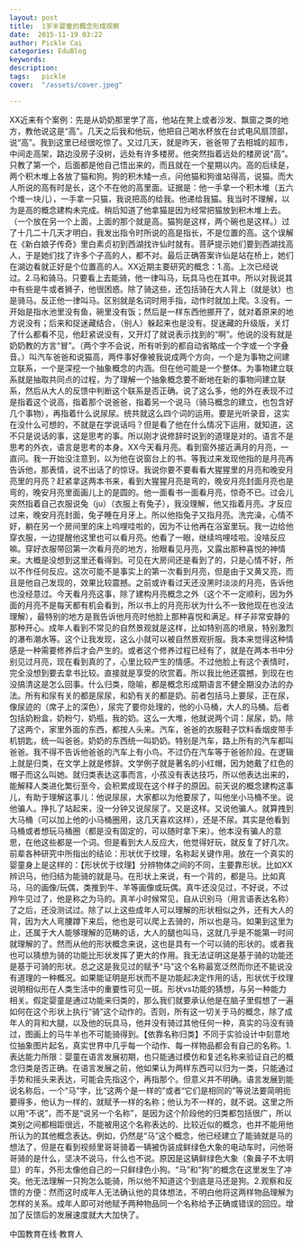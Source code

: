 ```yaml
---
layout: post  
title:  1岁半婴童的概念形成观察  
date:  2015-11-19 03:22  
author: Pickle Cai  
categories: EduBlog  
keywords: 
description:   
tags:	pickle   
cover:  "/assets/cover.jpeg"  

---  
```

    
XX近来有个案例：先是从奶奶那里学了高，他站在凳上或者沙发、飘窗之类的地方，教他说这是“高”。几天之后我和他玩，他把自己喝水杯放在台式电风扇顶部，说“高”。我到这里已经很吃惊了。又过几天，就是昨天，爸爸带了去相城的超市，中间走高架，路边没房子没树，远处有许多楼房。他突然指着远处的楼房说“高”。只教了第一个，后面都是他自己悟出来的，而且就在一个星期以内。高的后续是，两个积木堆上各放了猫和狗。狗的积木矮一点，问他猫和狗谁站得高，说猫。而大人所说的高有时是长，这个不在他的高里面。证据是：他一手拿一个积木堆（五六个堆一块儿），一手拿一只猫，我说把高的给我。他递给我猫。我当时不理解，以为是高的概念建构未完成。稍后知道了他拿猫是因为经常把猫放到积木堆上去。（一个放在另一个上面，上面的那个就是高。猫狗是这样，两个碗也是这样。）过了十几二十几天才明白，我发出指令时所说的高是指长，不是位置的高。这个误解在《新白娘子传奇》里白素贞初到西湖找许仙时就有。菩萨提示她们要到西湖找高人，于是她们找了许多个子高的人，都不对。最后正确答案许仙是站在桥上，她们在湖边看就正好是个位置高的人。XX近期主要研究的概念：1.高。上次已经说过。2.马和骑马。只要看上去能骑，他一律叫马，玩具马也在其中。所以对我说其中有些是牛或者狮子，他很困惑。除了骑这些，还包括骑在大人背上（就是驮）也是骑马。反正他一律叫马。区别就是名词时用手指，动作时就加上爬。3.没有。一开始是指水池里没有鱼，碗里没有饭；然后是一样东西他挪开了，就对着原来的地方说没有；后来和捉迷藏结合，（别人）躲起来也是没有。捉迷藏的升级版，关灯了什么都看不见，他赶紧说没有，又开灯了就说表示找到的“啊”。他说的没有就是奶奶教的方言“冒”。（两个字不会说，所有听到的都自动省略成一个字或一个字叠音。）叫汽车爸爸和说猫高，两件事好像被我说成两个方向，一个是为事物之间建立联系，一个是深挖一个抽象概念的内涵。但在他可能是一个整体。为事物建立联系就是抽取共同点的过程，为了理解一个抽象概念要不断地在新的事物间建立联系，然后从大人的反馈中判断这个联系是否正确。说了这么多，他的外在表现不过是指着这个说高，指着那个说爸爸，指着另一个说马（骑马概念的建立，也包含好几个事物），再指着什么说尿尿。统共就这么四个词的运用。要是光听录音，这实在没什么可想的，不就是在学说话吗？但是看了他在什么情况下运用，就知道，这不只是说话的事，这是思考的事。所以刚才说修辞时说到的道理是对的。语言不是思考的外衣，语言是思考的本身。XX今天看月亮。看到窗外接近满月的月亮，一直问。我一开始没注意到，以为他在说窗台上的书。等我过来发现他指的是月亮再告诉他，那表情，说不出话了的惊讶。我说你要不要看看大猩猩里的月亮和晚安月亮里的月亮？赶紧拿这两本书来，看到大猩猩月亮是弯的，晚安月亮封面月亮也是弯的，晚安月亮里面画儿上的是圆的。他一面看书一面看月亮，惊奇不已。过会儿突然指着自己衣服说兔（ju）（衣服上有兔子），我没理解，他又指着月亮。才反应过来，晚安月亮封面，兔子睡在月牙上。所以他指兔子又指月亮。洗完澡，心情不好，躺在另一个房间里的床上呜哩哇啦的，因为不让他再在浴室里玩。我一边给他穿衣服，一边提醒他这里也可以看月亮。他看了一眼，继续呜哩哇啦。没啥反应嘛。穿好衣服带回第一次看月亮的地方，抬眼看见月亮，又露出那种喜悦的神情来。大概是没想到这里还看得到。可见在大房间还是看到了的，只是心情不好，所以不作任何反应。这次可能不是事实上的第一次看到月亮，但是由于又黄又亮，而且是他自己发现的，效果比较震撼。之前或许看过天还没黑时淡淡的月亮，告诉他也没经意过。今天看月亮这事，除了建构月亮概念之外（这个不一定顺利，因为外面的月亮不是每天都有机会看到，所以书上的月亮形状为什么不一致他现在也没法理解），最特别的地方是我告诉他月亮时他脸上那种喜悦和满足。样子非常安静的那种开心。成年人看到不常见的自然景观就是这样，比如特别高的喷泉，特别激烈的瀑布潮水等。这个让我发现，这么小就可以被自然景观折服。我本来觉得这种情感是一种需要修养后才会产生的。或者这个修养过程已经有了，就是在两本书中分别见过月亮，现在看到真的了，心里比较产生的情感。不过他脸上有这个表情时，完全没想到要去拿书比较。直接就是享受的欣赏着。所以我比他还震撼，到现在也没搞清这是怎么回事。什么归类，隐喻，都是概念形成期语言不健全期没办法的办法。所有和尿有关的都是尿尿，和奶有关的都是奶。前者包括马上要尿，正在尿，像尿迹的（席子上的深色），尿完了要你处理的，他的小马桶，大人的马桶。后者包括奶粉盒，奶粉勺，奶瓶，我的奶。这么一大堆，他就说两个词：尿尿，奶。除了这两个，家里外面的东西，都按人头来。汽车，爸爸的衣服鞋子饮料香烟皮带手机钥匙，统一叫爸爸。奶奶的东西统一叫奶奶。特别是汽车，路上所有的汽车都叫爸爸。我不得不告诉他爸爸的汽车上有小鸟。不过仍在汽车等于爸爸阶段。在逻辑上就是归类，在文学上就是修辞。文学例子就是著名的小红帽，因为她戴了红色的帽子而这么叫她。就归类表达这事而言，小孩没有表达技巧，所以他表达出来的，能解释人类进化繁衍至今，会积累成现在这个样子的原因。前天说的概念建构这事儿，有助于理解这事儿：他说尿尿，大家都以为他要尿了，叫他坐小马桶不坐。说他骗人。挣扎了站起来，没一分钟又说尿尿了。又是这样。又说他骗人。就算拽到大马桶（可以加上他的小马桶圈用，这几天喜欢这样），还是不尿。其实是他看到马桶或者想玩马桶圈（都是没有固定的，可以随时拿下来）。他本没有骗人的意思，在他这些都是一个词。但是看到大人反应大，他觉得好玩，就反复了好几次。前辈各种研究中所指出的结论：形状优于纹理，名称起关键作用。放在一个真实的婴童身上是这样的：【形状优于纹理】分辨物体之间的不同，主要靠形状。比如XX辨识马，他归结为能骑的就是马。在形状上来说，有一个背的，都是马。比如真马，马的画像/玩偶，类推到牛、羊等画像或玩偶。真牛还没见过，不好说，不过羚牛见过了，他是称之为马的。真羊小时候常见，自从识别马（用言语表达名称）了之后，还没测试过。除了以上这些成年人可以理解的形状相似之外，还有大人的背，因为大人弯腰蹲下来后，他也是可以爬上去骑的，所以也是马。如果到这里为止，还属于大人能够理解的范畴的话，大人的腿也叫马，这就几乎是不能第一时间就理解的了。然而从他的形状概念来说，这也是具有一个可以骑的形状的。或者我也可以猜想为骑的功能比形状发挥了更大的作用。我无法证明这是基于骑的功能还是基于可骑的形状。总之这是我见过的赋予“马”这个名称最宽泛然而你还不能说没有道理的一种概况。如果能证明是形状而不是功能起决定作用的话，形状优于纹理说明相似形在人类生活中的重要性可见一斑。形状vs功能的猜想，与另一种能力相关。假定婴童是通过功能来归类的，那么我们就要承认他是在脑子里假想了一遍如何在这个形状上执行“骑”这个动作的。否则，所有这一切关于马的概念，除了成年人的背和大腿，以及他的玩具马，他并没有骑过其他任何一种，真实的马没有骑过，图画上的马牛羊也不可能骑得到。【依靠名称归类】不同于实验设计中刻意地位抽象图片起名，真实世界中几乎每一个动作、每一样物品都会有自己的名称。1. 表达能力所限：婴童在语言发展初期，也只能通过模仿和复述名称来验证自己的概念归类是否正确。在语言发展之前，他如果认为两样东西可以归为一类，只能通过手势和摇头来表达，可能会先指这个，再指那个。但意义并不明确。语言发展到能说名称后，一个“马”字，比“这两个是一样的”或者“它们是相同的”等说法要简明扼要得多，他认为一样的，就赋予一样的名称；他认为不一样的，就不说。这里之所以用“不说”，而不是“说另一个名称”，是因为这个阶段他的归类都包括很广，所以类别之间都相距很远，不能被用这个名称表达的、比较近似的概念，也并不能用他所认为的其他概念表达。例如，仍然是“马”这个概念，他已经建立了能骑就是马的想法了，但是在看到视频里哥哥骑着一辆被伪装成鲜绿色大象的电动车时，问他哥哥骑的是什么，坚决不说马，什么也不说。原因是这辆鲜绿色大象（象鼻子不太明显）的车，外形太像他自己的一只鲜绿色小狗。“马”和“狗”的概念在这里发生了冲突。他无法理解一只狗怎么能骑，所以他不知道这个到底是马还是狗。2.观察和反馈的方便：然而这时成年人无法确认他的具体想法，不明白他将这两样物品理解为怎样的关系。成年人即可对他赋予两种物品同一个名称给予正确或错误的回应。增加了反馈后的发展速度就大大加快了。

		    
 中国教育在线·教育人

